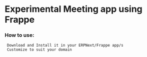 # Experimental Meeting app  using Frappe 

### How to use:

     Download and Install it in your ERPNext/Frappe app/s
     Customize to suit your domain
